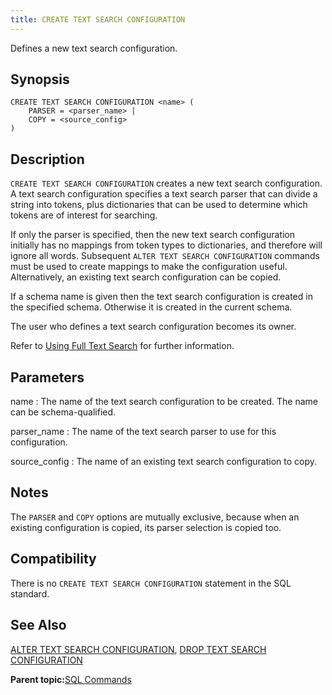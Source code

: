 ```yaml
---
title: CREATE TEXT SEARCH CONFIGURATION 
---
```


Defines a new text search configuration.

## <a id="section2"></a>Synopsis 

``` {#sql_command_synopsis}
CREATE TEXT SEARCH CONFIGURATION <name> (
    PARSER = <parser_name> |
    COPY = <source_config>
)
```

## <a id="section3"></a>Description 

`CREATE TEXT SEARCH CONFIGURATION` creates a new text search configuration. A text search configuration specifies a text search parser that can divide a string into tokens, plus dictionaries that can be used to determine which tokens are of interest for searching.

If only the parser is specified, then the new text search configuration initially has no mappings from token types to dictionaries, and therefore will ignore all words. Subsequent `ALTER TEXT SEARCH CONFIGURATION` commands must be used to create mappings to make the configuration useful. Alternatively, an existing text search configuration can be copied.

If a schema name is given then the text search configuration is created in the specified schema. Otherwise it is created in the current schema.

The user who defines a text search configuration becomes its owner.

Refer to [Using Full Text Search](../../admin_guide/textsearch/full-text-search.html#full-text-search) for further information.

## <a id="section4"></a>Parameters 

name
:   The name of the text search configuration to be created. The name can be schema-qualified.

parser\_name
:   The name of the text search parser to use for this configuration.

source\_config
:   The name of an existing text search configuration to copy.

## <a id="section9"></a>Notes 

The `PARSER` and `COPY` options are mutually exclusive, because when an existing configuration is copied, its parser selection is copied too.

## <a id="section6"></a>Compatibility 

There is no `CREATE TEXT SEARCH CONFIGURATION` statement in the SQL standard.

## <a id="section7"></a>See Also 

[ALTER TEXT SEARCH CONFIGURATION](ALTER_TEXT_SEARCH_CONFIGURATION.html), [DROP TEXT SEARCH CONFIGURATION](DROP_TEXT_SEARCH_CONFIGURATION.html)

**Parent topic:**[SQL Commands](../sql_commands/sql_ref.html)

